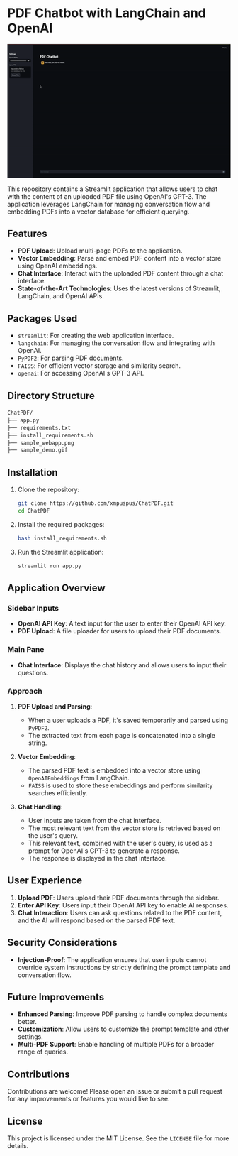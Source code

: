 # PDF Chatbot with LangChain and OpenAI

![Demo](sample_demo.gif)

This repository contains a Streamlit application that allows users to chat with the content of an uploaded PDF file using OpenAI's GPT-3. The application leverages LangChain for managing conversation flow and embedding PDFs into a vector database for efficient querying.

## Features

- **PDF Upload**: Upload multi-page PDFs to the application.
- **Vector Embedding**: Parse and embed PDF content into a vector store using OpenAI embeddings.
- **Chat Interface**: Interact with the uploaded PDF content through a chat interface.
- **State-of-the-Art Technologies**: Uses the latest versions of Streamlit, LangChain, and OpenAI APIs.

## Packages Used

- `streamlit`: For creating the web application interface.
- `langchain`: For managing the conversation flow and integrating with OpenAI.
- `PyPDF2`: For parsing PDF documents.
- `FAISS`: For efficient vector storage and similarity search.
- `openai`: For accessing OpenAI's GPT-3 API.

## Directory Structure
```markdown
ChatPDF/
├── app.py
├── requirements.txt
├── install_requirements.sh
├── sample_webapp.png
├── sample_demo.gif
```


## Installation

1. Clone the repository:
    ```bash
    git clone https://github.com/xmpuspus/ChatPDF.git
    cd ChatPDF
    ```

2. Install the required packages:
    ```bash
    bash install_requirements.sh
    ```

3. Run the Streamlit application:
    ```bash
    streamlit run app.py
    ```

## Application Overview

### Sidebar Inputs

- **OpenAI API Key**: A text input for the user to enter their OpenAI API key.
- **PDF Upload**: A file uploader for users to upload their PDF documents.

### Main Pane

- **Chat Interface**: Displays the chat history and allows users to input their questions.

### Approach

1. **PDF Upload and Parsing**:
    - When a user uploads a PDF, it's saved temporarily and parsed using `PyPDF2`.
    - The extracted text from each page is concatenated into a single string.

2. **Vector Embedding**:
    - The parsed PDF text is embedded into a vector store using `OpenAIEmbeddings` from LangChain.
    - `FAISS` is used to store these embeddings and perform similarity searches efficiently.

3. **Chat Handling**:
    - User inputs are taken from the chat interface.
    - The most relevant text from the vector store is retrieved based on the user's query.
    - This relevant text, combined with the user's query, is used as a prompt for OpenAI's GPT-3 to generate a response.
    - The response is displayed in the chat interface.

## User Experience

1. **Upload PDF**: Users upload their PDF documents through the sidebar.
2. **Enter API Key**: Users input their OpenAI API key to enable AI responses.
3. **Chat Interaction**: Users can ask questions related to the PDF content, and the AI will respond based on the parsed PDF text.

## Security Considerations

- **Injection-Proof**: The application ensures that user inputs cannot override system instructions by strictly defining the prompt template and conversation flow.

## Future Improvements

- **Enhanced Parsing**: Improve PDF parsing to handle complex documents better.
- **Customization**: Allow users to customize the prompt template and other settings.
- **Multi-PDF Support**: Enable handling of multiple PDFs for a broader range of queries.

## Contributions

Contributions are welcome! Please open an issue or submit a pull request for any improvements or features you would like to see.

## License

This project is licensed under the MIT License. See the `LICENSE` file for more details.
